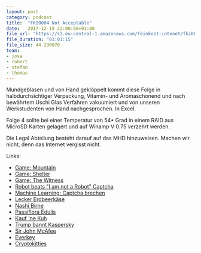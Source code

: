 ```yaml
---
layout: post
category: podcast
title:  "FKI0004 Not Acceptable"
date:   2017-12-19 22:00:00+01:00
file_url: "https://s3.eu-central-1.amazonaws.com/feinkost-intenet/fki0004.mp3"
file_duration: "01:01:15"
file_size: 44 290070
team:
- josa
- robert
- stefan
- thomas
---
```


Mundgeblasen und von Hand geklöppelt kommt diese Folge in halbdurchsichtiger Verpackung, Vitamin- und Aromaschonend und nach bewährtem Uschi Glas Verfahren vakuumiert und von unseren Werkstudenten von Hand nachgesprochen. In Excel.

Folge 4 sollte bei einer Temperatur von 54• Grad in einem RAID aus MicroSD Karten gelagert und auf Winamp V 0.75 verzehrt werden.

Die Legal Abteilung besteht darauf auf das MHD hinzuweisen. Machen wir nicht, denn das Internet vergisst nicht.

Links:

- [Game: Mountain](http://store.steampowered.com/app/313340/Mountain/)
- [Game: Shelter](http://store.steampowered.com/app/244710/Shelter)
- [Game: The Witness](http://store.steampowered.com/app/210970/The_Witness)
- [Robot beats "I am not a Robot" Captcha](https://www.youtube.com/watch?v=fsF7enQY8uI)
- [Machine Learning: Captcha brechen](https://medium.com/@ageitgey/how-to-break-a-captcha-system-in-15-minutes-with-machine-learning-dbebb035a710)
- [Lecker Erdbeerkäse](https://www.youtube.com/watch?v=AyXlAbaBqug)
- [Nashi Birne](https://de.wikipedia.org/wiki/Nashi-Birne)
- [Passiflora Edulis](https://de.wikipedia.org/wiki/Passiflora_edulis)
- [Kauf 'ne Kuh](http://kaufnekuh.de)
- [Trump bannt Kaspersky](https://www.wired.de/collection/life/trump-verbietet-kaspersky-software)
- [Sir John McAfee](https://de.wikipedia.org/wiki/John_McAfee)
- [Everkey](https://everykey.com/)
- [Cryptokitties](https://www.golem.de/news/cryptokitties-mein-leben-als-kryptokatzenzuechter-1712-131588.html)
